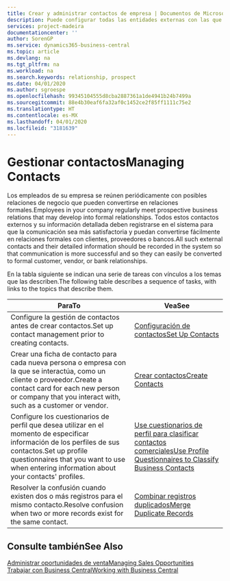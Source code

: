 ```yaml
---
title: Crear y administrar contactos de empresa | Documentos de Microsoft
description: Puede configurar todas las entidades externas con las que mantenga una relación de negocio (por ejemplo clientes potenciales, clientes, proveedores y consultores) como contactos.
services: project-madeira
documentationcenter: ''
author: SorenGP
ms.service: dynamics365-business-central
ms.topic: article
ms.devlang: na
ms.tgt_pltfrm: na
ms.workload: na
ms.search.keywords: relationship, prospect
ms.date: 04/01/2020
ms.author: sgroespe
ms.openlocfilehash: 99345104555d8cba2887361a1de4941b24b7499a
ms.sourcegitcommit: 88e4b30eaf6fa32af0c1452ce2f85ff1111c75e2
ms.translationtype: HT
ms.contentlocale: es-MX
ms.lasthandoff: 04/01/2020
ms.locfileid: "3181639"
---
```

# <a name="managing-contacts"></a><span data-ttu-id="dc1b6-103">Gestionar contactos</span><span class="sxs-lookup"><span data-stu-id="dc1b6-103">Managing Contacts</span></span>
<span data-ttu-id="dc1b6-104">Los empleados de su empresa se reúnen periódicamente con posibles relaciones de negocio que pueden convertirse en relaciones formales.</span><span class="sxs-lookup"><span data-stu-id="dc1b6-104">Employees in your company regularly meet prospective business relations that may develop into formal relationships.</span></span> <span data-ttu-id="dc1b6-105">Todos estos contactos externos y su información detallada deben registrarse en el sistema para que la comunicación sea más satisfactoria y puedan convertirse fácilmente en relaciones formales con clientes, proveedores o bancos.</span><span class="sxs-lookup"><span data-stu-id="dc1b6-105">All such external contacts and their detailed information should be recorded in the system so that communication is more successful and so they can easily be converted to formal customer, vendor, or bank relationships.</span></span>

<span data-ttu-id="dc1b6-106">En la tabla siguiente se indican una serie de tareas con vínculos a los temas que las describen.</span><span class="sxs-lookup"><span data-stu-id="dc1b6-106">The following table describes a sequence of tasks, with links to the topics that describe them.</span></span>

| <span data-ttu-id="dc1b6-107">Para</span><span class="sxs-lookup"><span data-stu-id="dc1b6-107">To</span></span> | <span data-ttu-id="dc1b6-108">Vea</span><span class="sxs-lookup"><span data-stu-id="dc1b6-108">See</span></span> |
| --- | --- |
| <span data-ttu-id="dc1b6-109">Configure la gestión de contactos antes de crear contactos.</span><span class="sxs-lookup"><span data-stu-id="dc1b6-109">Set up contact management prior to creating contacts.</span></span> |[<span data-ttu-id="dc1b6-110">Configuración de contactos</span><span class="sxs-lookup"><span data-stu-id="dc1b6-110">Set Up Contacts</span></span>](marketing-setup-contacts.md) |
| <span data-ttu-id="dc1b6-111">Crear una ficha de contacto para cada nueva persona o empresa con la que se interactúa, como un cliente o proveedor.</span><span class="sxs-lookup"><span data-stu-id="dc1b6-111">Create a contact card for each new person or company that you interact with, such as a customer or vendor.</span></span> |[<span data-ttu-id="dc1b6-112">Crear contactos</span><span class="sxs-lookup"><span data-stu-id="dc1b6-112">Create Contacts</span></span>](marketing-create-contact-companies.md) |
|<span data-ttu-id="dc1b6-113">Configure los cuestionarios de perfil que desea utilizar en el momento de especificar información de los perfiles de sus contactos.</span><span class="sxs-lookup"><span data-stu-id="dc1b6-113">Set up profile questionnaires that you want to use when entering information about your contacts' profiles.</span></span>|[<span data-ttu-id="dc1b6-114">Use cuestionarios de perfil para clasificar contactos comerciales</span><span class="sxs-lookup"><span data-stu-id="dc1b6-114">Use Profile Questionnaires to Classify Business Contacts</span></span>](marketing-create-contact-profile-questionnaire.md)|
|<span data-ttu-id="dc1b6-115">Resolver la confusión cuando existen dos o más registros para el mismo contacto.</span><span class="sxs-lookup"><span data-stu-id="dc1b6-115">Resolve confusion when two or more records exist for the same contact.</span></span>|[<span data-ttu-id="dc1b6-116">Combinar registros duplicados</span><span class="sxs-lookup"><span data-stu-id="dc1b6-116">Merge Duplicate Records</span></span>](sales-how-merge-duplicate-records.md)|

## <a name="see-also"></a><span data-ttu-id="dc1b6-117">Consulte también</span><span class="sxs-lookup"><span data-stu-id="dc1b6-117">See Also</span></span>
[<span data-ttu-id="dc1b6-118">Administrar oportunidades de venta</span><span class="sxs-lookup"><span data-stu-id="dc1b6-118">Managing Sales Opportunities</span></span>](marketing-manage-sales-opportunities.md)  
[<span data-ttu-id="dc1b6-119">Trabajar con Business Central</span><span class="sxs-lookup"><span data-stu-id="dc1b6-119">Working with Business Central</span></span>](ui-work-product.md)  
